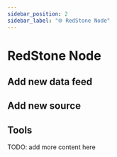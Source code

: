 ```yaml
---
sidebar_position: 2
sidebar_label: "🌐 RedStone Node"
---
```


# RedStone Node

## Add new data feed

## Add new source

## Tools

TODO: add more content here
